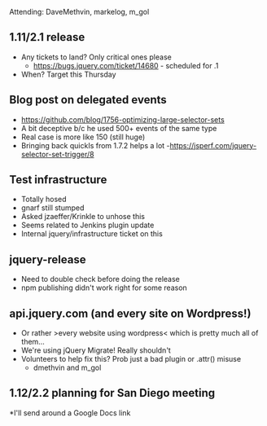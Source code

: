 Attending: DaveMethvin, markelog, m_gol

## 1.11/2.1 release
* Any tickets to land? Only critical ones please
  - https://bugs.jquery.com/ticket/14680 - scheduled for .1
* When? Target this Thursday

## Blog post on delegated events
* https://github.com/blog/1756-optimizing-large-selector-sets
* A bit deceptive b/c he used 500+ events of the same type
* Real case is more like 150 (still huge)
* Bringing back quickIs from 1.7.2 helps a lot
  -https://jsperf.com/jquery-selector-set-trigger/8

## Test infrastructure
* Totally hosed
* gnarf still stumped
* Asked jzaeffer/Krinkle to unhose this
* Seems related to Jenkins plugin update
* Internal jquery/infrastructure ticket on this

## jquery-release
* Need to double check before doing the release
* npm publishing didn't work right for some reason

## api.jquery.com (and every site on Wordpress!)
* Or rather >every website using wordpress< which is pretty much all of them…
* We're using jQuery Migrate! Really shouldn't
* Volunteers to help fix this? Prob just a bad plugin or .attr() misuse
  - dmethvin and m_gol

## 1.12/2.2 planning for San Diego meeting
*I'll send around a Google Docs link
